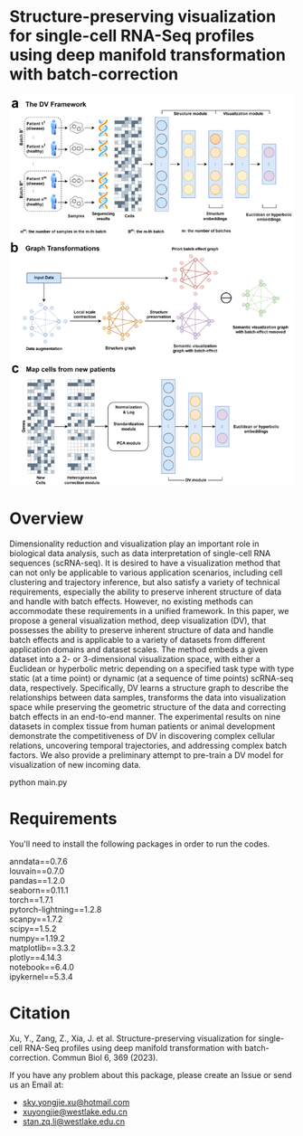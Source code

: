 Structure-preserving visualization for single-cell RNA-Seq profiles using deep manifold transformation with batch-correction
=============
![image](https://github.com/Westlake-AI/DV/blob/master/Framework.png)

Overview
=============
Dimensionality reduction and visualization play an important role in biological data analysis, such as data interpretation of single-cell RNA sequences (scRNA-seq). It is desired to have a visualization method that can not only be applicable to various application scenarios, including cell clustering and trajectory inference, but also satisfy a variety of technical requirements, especially the ability to preserve inherent structure of data and handle with batch effects. However, no existing methods can accommodate these requirements in a unified framework. In this paper, we propose a general visualization method, deep visualization (DV), that possesses the ability to preserve inherent structure of data and handle batch effects and is applicable to a variety of datasets from different application domains and dataset scales. The method embeds a given dataset into a 2- or 3-dimensional visualization space, with either a Euclidean or hyperbolic metric depending on a specified task type with type static (at a time point) or dynamic (at a sequence of time points) scRNA-seq data, respectively. Specifically, DV learns a structure graph to describe the relationships between data samples, transforms the data into visualization space while preserving the geometric structure of the data and correcting batch effects in an end-to-end manner. The experimental results on nine datasets in complex tissue from human patients or animal development demonstrate the competitiveness of DV in discovering complex cellular relations, uncovering temporal trajectories, and addressing complex batch factors. We also provide a preliminary attempt to pre-train a DV model for visualization of new incoming data.

 python main.py


Requirements
=============
You'll need to install the following packages in order to run the codes.  

anndata==0.7.6  
louvain==0.7.0  
pandas==1.2.0  
seaborn==0.11.1  
torch==1.7.1  
pytorch-lightning==1.2.8  
scanpy==1.7.2  
scipy==1.5.2  
numpy==1.19.2  
matplotlib==3.3.2  
plotly==4.14.3  
notebook==6.4.0  
ipykernel==5.3.4  

Citation
=============
Xu, Y., Zang, Z., Xia, J. et al. Structure-preserving visualization for single-cell RNA-Seq profiles using deep manifold transformation with batch-correction. Commun Biol 6, 369 (2023).

If you have any problem about this package, please create an Issue or send us an Email at:

* sky.yongjie.xu@hotmail.com
* xuyongjie@westlake.edu.cn
* stan.zq.li@westlake.edu.cn
